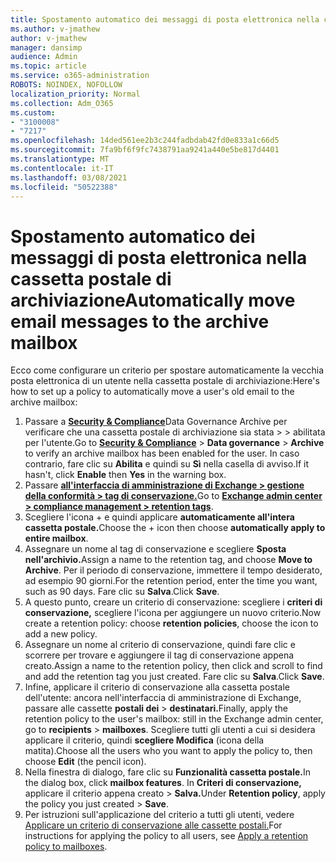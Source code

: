 ```yaml
---
title: Spostamento automatico dei messaggi di posta elettronica nella cassetta postale di archiviazione
ms.author: v-jmathew
author: v-jmathew
manager: dansimp
audience: Admin
ms.topic: article
ms.service: o365-administration
ROBOTS: NOINDEX, NOFOLLOW
localization_priority: Normal
ms.collection: Adm_O365
ms.custom:
- "3100008"
- "7217"
ms.openlocfilehash: 14ded561ee2b3c244fadbdab42fd0e833a1c66d5
ms.sourcegitcommit: 7fa9bf6f9fc7438791aa9241a440e5be817d4401
ms.translationtype: MT
ms.contentlocale: it-IT
ms.lasthandoff: 03/08/2021
ms.locfileid: "50522388"
---
```

# <a name="automatically-move-email-messages-to-the-archive-mailbox"></a><span data-ttu-id="16bda-102">Spostamento automatico dei messaggi di posta elettronica nella cassetta postale di archiviazione</span><span class="sxs-lookup"><span data-stu-id="16bda-102">Automatically move email messages to the archive mailbox</span></span>

<span data-ttu-id="16bda-103">Ecco come configurare un criterio per spostare automaticamente la vecchia posta elettronica di un utente nella cassetta postale di archiviazione:</span><span class="sxs-lookup"><span data-stu-id="16bda-103">Here's how to set up a policy to automatically move a user's old email to the archive mailbox:</span></span>

1. <span data-ttu-id="16bda-104">Passare a [**Security & Compliance**](https://go.microsoft.com/fwlink/p/?linkid=2077143)Data Governance Archive per verificare che una cassetta postale di archiviazione sia stata  >    >   abilitata per l'utente.</span><span class="sxs-lookup"><span data-stu-id="16bda-104">Go to [**Security & Compliance**](https://go.microsoft.com/fwlink/p/?linkid=2077143) > **Data governance** > **Archive** to verify an archive mailbox has been enabled for the user.</span></span> <span data-ttu-id="16bda-105">In caso contrario, fare clic su **Abilita** e quindi su **Sì** nella casella di avviso.</span><span class="sxs-lookup"><span data-stu-id="16bda-105">If it hasn't, click **Enable** then **Yes** in the warning box.</span></span>
2. <span data-ttu-id="16bda-106">Passare [**all'interfaccia di amministrazione di Exchange > gestione della conformità > tag di conservazione.**](https://go.microsoft.com/fwlink/?linkid=2059104)</span><span class="sxs-lookup"><span data-stu-id="16bda-106">Go to [**Exchange admin center > compliance management > retention tags**](https://go.microsoft.com/fwlink/?linkid=2059104).</span></span>
3. <span data-ttu-id="16bda-107">Scegliere l'icona + e quindi applicare **automaticamente all'intera cassetta postale.**</span><span class="sxs-lookup"><span data-stu-id="16bda-107">Choose the + icon then choose **automatically apply to entire mailbox**.</span></span>
4. <span data-ttu-id="16bda-108">Assegnare un nome al tag di conservazione e scegliere **Sposta nell'archivio.**</span><span class="sxs-lookup"><span data-stu-id="16bda-108">Assign a name to the retention tag, and choose **Move to Archive**.</span></span> <span data-ttu-id="16bda-109">Per il periodo di conservazione, immettere il tempo desiderato, ad esempio 90 giorni.</span><span class="sxs-lookup"><span data-stu-id="16bda-109">For the retention period, enter the time you want, such as 90 days.</span></span> <span data-ttu-id="16bda-110">Fare clic su **Salva**.</span><span class="sxs-lookup"><span data-stu-id="16bda-110">Click **Save**.</span></span>
5. <span data-ttu-id="16bda-111">A questo punto, creare un criterio di conservazione: scegliere i **criteri di conservazione,** scegliere l'icona per aggiungere un nuovo criterio.</span><span class="sxs-lookup"><span data-stu-id="16bda-111">Now create a retention policy: choose **retention policies**, choose the icon to add a new policy.</span></span>
6. <span data-ttu-id="16bda-112">Assegnare un nome al criterio di conservazione, quindi fare clic e scorrere per trovare e aggiungere il tag di conservazione appena creato.</span><span class="sxs-lookup"><span data-stu-id="16bda-112">Assign a name to the retention policy, then click and scroll to find and add the retention tag you just created.</span></span> <span data-ttu-id="16bda-113">Fare clic su **Salva**.</span><span class="sxs-lookup"><span data-stu-id="16bda-113">Click **Save**.</span></span>
7. <span data-ttu-id="16bda-114">Infine, applicare il criterio di conservazione alla cassetta postale dell'utente: ancora nell'interfaccia di amministrazione di Exchange, passare alle cassette **postali dei**  >  **destinatari.**</span><span class="sxs-lookup"><span data-stu-id="16bda-114">Finally, apply the retention policy to the user's mailbox: still in the Exchange admin center, go to **recipients** > **mailboxes**.</span></span> <span data-ttu-id="16bda-115">Scegliere tutti gli utenti a cui si desidera applicare il criterio, quindi **scegliere Modifica** (icona della matita).</span><span class="sxs-lookup"><span data-stu-id="16bda-115">Choose all the users who you want to apply the policy to, then choose **Edit** (the pencil icon).</span></span>
8. <span data-ttu-id="16bda-116">Nella finestra di dialogo, fare clic su **Funzionalità cassetta postale.**</span><span class="sxs-lookup"><span data-stu-id="16bda-116">In the dialog box, click **mailbox features**.</span></span> <span data-ttu-id="16bda-117">In **Criteri di conservazione,** applicare il criterio appena creato > **Salva.**</span><span class="sxs-lookup"><span data-stu-id="16bda-117">Under **Retention policy**, apply the policy you just created > **Save**.</span></span>
9. <span data-ttu-id="16bda-118">Per istruzioni sull'applicazione del criterio a tutti gli utenti, vedere [Applicare un criterio di conservazione alle cassette postali.](https://docs.microsoft.com/exchange/security-and-compliance/messaging-records-management/apply-retention-policy)</span><span class="sxs-lookup"><span data-stu-id="16bda-118">For instructions for applying the policy to all users, see [Apply a retention policy to mailboxes](https://docs.microsoft.com/exchange/security-and-compliance/messaging-records-management/apply-retention-policy).</span></span>
